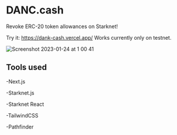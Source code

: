 # DANC.cash

Revoke ERC-20 token allowances on Starknet!

Try it: https://dank-cash.vercel.app/
Works currently only on testnet.

![Screenshot 2023-01-24 at 1 00 41](https://user-images.githubusercontent.com/106890011/214171973-7d4a2781-d147-488b-951b-651c66183c85.png)

## Tools used

-Next.js

-Starknet.js

-Starknet React

-TailwindCSS

-Pathfinder 
